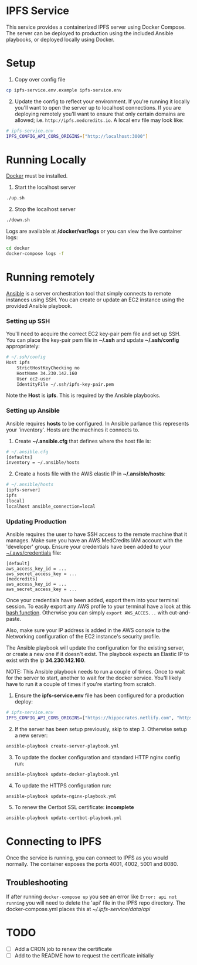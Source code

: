 # IPFS Service

This service provides a containerized IPFS server using Docker Compose.  The server can be deployed to production using the included Ansible playbooks, or deployed locally using Docker.

# Setup

1. Copy over config file
```bash
cp ipfs-service.env.example ipfs-service.env
```
2. Update the config to reflect your environment.  If you're running it locally you'll want to open the server up to localhost connections.  If you are deploying remotely you'll want to ensure that only certain domains are allowed; i.e. `http://ipfs.medcredits.io`.  A local env file may look like:
```bash
# ipfs-service.env
IPFS_CONFIG_API_CORS_ORIGINS=["http://localhost:3000"]
```

# Running Locally

[Docker](https://www.docker.com/) must be installed.

1. Start the localhost server
```bash
./up.sh
```
2. Stop the localhost server
```bash
./down.sh
```

Logs are available at **/docker/var/logs** or you can view the live container logs:

```bash
cd docker
docker-compose logs -f
```

# Running remotely

[Ansible](https://docs.ansible.com/ansible/latest/installation_guide/intro_installation.html) is a server orchestration tool that simply connects to remote instances using SSH.  You can create or update an EC2 instance using the provided Ansible playbook.

### Setting up SSH

You'll need to acquire the correct EC2 key-pair pem file and set up SSH.  You can place the key-pair pem file in **~/.ssh** and update **~/.ssh/config** appropriately:

```bash
# ~/.ssh/config
Host ipfs
	StrictHostKeyChecking no
	HostName 34.230.142.160
	User ec2-user
	IdentityFile ~/.ssh/ipfs-key-pair.pem
```

Note the **Host** is **ipfs**.  This is required by the Ansible playbooks.

### Setting up Ansible

Ansible requires **hosts** to be configured.  In Ansible parlance this represents your 'inventory'.  Hosts are the machines it connects to.

1. Create **~/.ansible.cfg** that defines where the host file is:
```bash
# ~/.ansible.cfg
[defaults]
inventory = ~/.ansible/hosts
```
2. Create a hosts file with the AWS elastic IP in **~/.ansible/hosts**:
```bash
# ~/.ansible/hosts
[ipfs-server]
ipfs
[local]
localhost ansible_connection=local
```

### Updating Production

Ansible requires the user to have SSH access to the remote machine that it manages.  Make sure you have an AWS MedCredits IAM account with the 'developer' group.  Ensure your credentials have been added to your [~/.aws/credentials](https://docs.aws.amazon.com/cli/latest/userguide/cli-config-files.html) file:

```
[default]
aws_access_key_id = ...
aws_secret_access_key = ...
[medcredits]
aws_access_key_id = ...
aws_secret_access_key = ...
```

Once your credentials have been added, export them into your terminal session.  To easily export any AWS profile to your terminal have a look at this [bash function](https://gist.github.com/asselstine/631eebb5bc2a8b59328e506a1f51f57a).  Otherwise you can simply `export AWS_ACCES...` with cut-and-paste.

Also, make sure your IP address is added in the AWS console to the Networking configuration of the EC2 instance's security profile.

The Ansible playbook will update the configuration for the existing server, or create a new one if it doesn't exist.  The playbook expects an Elastic IP to exist with the ip **34.230.142.160**.

NOTE: This Ansible playbook needs to run a couple of times.  Once to wait for the server to start, another to wait for the docker service.  You'll likely have to run it a couple of times if you're starting from scratch.

1. Ensure the **ipfs-service.env** file has been configured for a production deploy:
```bash
# ipfs-service.env
IPFS_CONFIG_API_CORS_ORIGINS=["https://hippocrates.netlify.com", "https://hippocrates.medcredits.io"]
```
2. If the server has been setup previously, skip to step 3.  Otherwise setup a new server:
```bash
ansible-playbook create-server-playbook.yml
```
3. To update the docker configuration and standard HTTP nginx config run:
```bash
ansible-playbook update-docker-playbook.yml
```
4. To update the HTTPS configuration run:
```bash
ansible-playbook update-nginx-playbook.yml
```
5. To renew the Certbot SSL certificate: **incomplete**
```bash
ansible-playbook update-certbot-playbook.yml
```


# Connecting to IPFS

Once the service is running, you can connect to IPFS as you would normally.  The container exposes the ports 4001, 4002, 5001 and 8080.

## Troubleshooting

If after running `docker-compose up` you see an error like `Error: api not running` you will need to delete
the 'api' file in the IPFS repo directory.  The docker-compose.yml places this at *~/.ipfs-service/data/api*

# TODO

- [ ] Add a CRON job to renew the certificate
- [ ] Add to the README how to request the certificate initially
